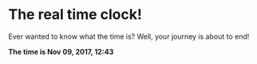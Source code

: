 # The real time clock!

Ever wanted to know what the time is? Well, your journey is about to end!

**The time is Nov 09, 2017, 12:43**